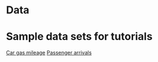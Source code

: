Data
====

# Sample data sets for tutorials

[Car gas mileage](./Exercises/fuel.csv)
[Passenger arrivals](./Exercises/passenger_arrivals.csv)
